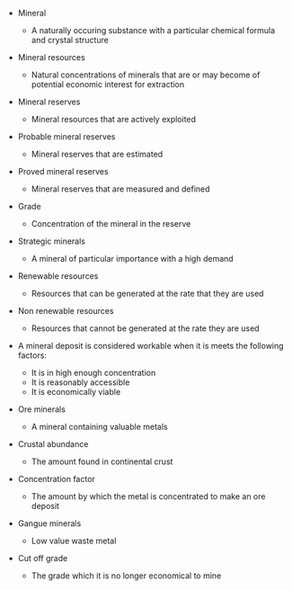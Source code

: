 - Mineral
    - A naturally occuring substance with a particular chemical formula and crystal structure
- Mineral resources
    - Natural concentrations of minerals that are or may become of potential economic interest for extraction
- Mineral reserves
    - Mineral resources that are actively exploited
- Probable mineral reserves
    - Mineral reserves that are estimated
- Proved mineral reserves
    - Mineral reserves that are measured and defined
- Grade
    - Concentration of the mineral in the reserve
- Strategic minerals
    - A mineral of particular importance with a high demand
- Renewable resources
    - Resources that can be generated at the rate that they are used
- Non renewable resources
    - Resources that cannot be generated at the rate they are used

- A mineral deposit is considered workable when it is meets the following factors:
    - It is in high enough concentration
    - It is reasonably accessible
    - It is economically viable

- Ore minerals
    - A mineral containing valuable metals
- Crustal abundance
    - The amount found in continental crust
- Concentration factor
    - The amount by which the metal is concentrated to make an ore deposit
- Gangue minerals
    - Low value waste metal
- Cut off grade
    - The grade which it is no longer economical to mine